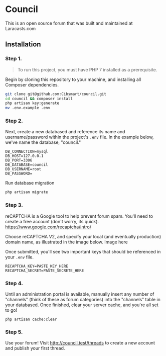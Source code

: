 # Council

This is an open source forum that was built and maintained at Laracasts.com

## Installation
 
### Step 1.
> To run this project, you must have PHP 7 installed as a prerequisite.

Begin by cloning this repository to your machine, and installing all Composer dependencies.

```bash
git clone git@github.com:Cibsmart/council.git
cd council && composer install
php artisan key:generate
mv .env.example .env
```

### Step 2.
Next, create a new databased and reference its name and username/password within the project's `.env` file. In the example below, we've name the database, "council."

```
DB_CONNECTION=mysql
DB_HOST=127.0.0.1
DB_PORT=3306
DB_DATABASE=council
DB_USERNAME=root
DB_PASSWORD=
```

Run database migration
```bash
php artisan migrate
```

### Step 3.
reCAPTCHA is a Google tool to help prevent forum spam. You'll need to create a free account (don't worry, its quick). https://www.google.com/recaptcha/intro/

Choose reCAPTCHA V2, and specify your local (and eventually production) domain name, as illustrated in the image below.
Image here

Once submitted, you'll see two important keys that should be referenced in your `.env` file.

```
RECAPTCHA_KEY=PASTE_KEY_HERE
RECAPTCHA_SECRET=PASTE_SECRETE_HERE
```

### Step 4.
Until an administration portal is available, manually insert any number of "channels" (think of these as forum categories) into the "channels" table in your databased. Once finished, clear your server cache, and you're all set to go!
```
php artisan cache:clear
```

### Step 5.
Use your forum! Visit http://council.test/threads to create a new account and publish your first thread.